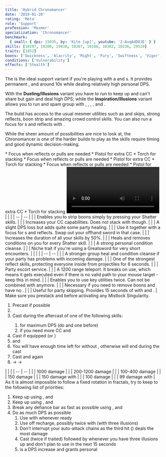 ```yaml
---
title: 'Hybrid Chronomancer'
date: '2019-01-20'
rating: 'Meta'
role: 'Support'
profession: 'Mesmer'
specialization: 'Chronomancer'
benchmark:
  { small: { dps: 15035, by: 'Kite [up]', youtube: '2-AuqAdDOJE' } }
skills: [10197, 10200, 29830, 10267, 10186, 10302, 10236, 29519]
traits: [1852]
boons: ['Quickness', 'Alacrity', 'Might', 'Fury', 'Swiftness', 'Vigor', 'Aegis']
conditions: ['Vulnerability']
effects: ['Stealth']
---
```


The <Specialization text="Hybrid Chronomancer" name="chronomancer"/> is the ideal support variant if you're playing with a <Specialization name="druid"/> and <Specialization name="weaver" text="Air Weaver"/>s. It provides permanent <Boon name="quickness"/>, <Boon name="alacrity"/> and around 10x <Boon name="might"/> while dealing relatively high personal DPS.

With the **Dueling/Illusions** variant you have to run <Skill id="10311"/> to keep up <Boon name="quickness"/> and can't share <Boon name="aegis"/> but gain <Boon name="vigor"/> and deal high DPS; while the **Inspiration/Illusions** variant allows you to run <Skill id="29519"/> and spam group <Boon name="aegis"/> with <Trait id="1852"/>, <Trait id="1980"/>, <Trait id="1890"/>, <Trait id="1869"/>, <Skill id="10236"/> and <Trait id="1866"/>.

The build has access to the usual mesmer utilities such as <Skill id="10197"/> and <Effect name="stealth"/> skips, strong reflects, boon strip and amazing crowd control skills. You can also run a focus for <Skill id="10363"/> <Control name="pull"/>s and reflects with <Trait id="751"/>.

While the sheer amount of possibilities are nice to look at, the Chronomancer is one of the harder builds to play as the skills require timing and good dynamic decision-making.

<Divider text="Equipment"/>

<Tabs outlined>
<Tab title="150 Agony Resistance">
<Grid>
<GridItem sm="4">
<Armor weight="Light" helmAffix="Diviner" helmRune="Eagle" shouldersAffix="Assassin" shouldersRune="Eagle" coatAffix="Diviner" coatRune="Eagle" glovesAffix="Diviner" glovesRune="Eagle" leggingsAffix="Diviner" leggingsRune="Eagle" bootsAffix="Diviner" bootsRune="Eagle"/>
</GridItem>

<GridItem sm="4">
<Weapons weapon1MainType="Sword" weapon1MainAffix="Diviner" weapon1MainSigil1="Concentration" weapon1OffType="Shield" weapon1OffAffix="Diviner" weapon1OffSigil="Impact" weapon2OffType="Sword" weapon2OffAffix="Diviner" weapon2OffSigil="Impact"/>

<Card title="Swap Weapons">
* Focus when reflects or pulls are needed
* Pistol for extra CC
* Torch for <Boon name="might"/> stacking
</Card>
</GridItem>

<GridItem sm="4">
<BackAndTrinkets backItemAffix="Diviner" accessory1Affix="Diviner" accessory2Affix="Diviner" amuletAffix="Diviner" ring1Affix="Diviner" ring2Affix="Diviner"/>

<Consumables food="Plate of Truffle Steak" utilityId="67530" infusion="Precise +9 Agony Infusion"/>
</GridItem>
</Grid>
</Tab>

<Tab title="217+ Agony Resistance">
<Grid>
<GridItem sm="4">
<Armor weight="Light" helmAffix="Diviner" helmRune="Eagle" shouldersAffix="Diviner" shouldersRune="Eagle" coatAffix="Diviner" coatRune="Eagle" glovesAffix="Diviner" glovesRune="Eagle" leggingsAffix="Diviner" leggingsRune="Eagle" bootsAffix="Diviner" bootsRune="Eagle"/>
</GridItem>

<GridItem sm="4">
<Weapons weapon1MainType="Sword" weapon1MainAffix="Diviner" weapon1MainSigil1="Force" weapon1OffType="Shield" weapon1OffAffix="Diviner" weapon1OffSigil="Impact" weapon2OffType="Sword" weapon2OffAffix="Diviner" weapon2OffSigil="Impact"/>

<Card title="Swap Weapons">
* Focus when reflects or pulls are needed
* Pistol for extra CC
* Torch for <Boon name="might"/> stacking
</Card>
</GridItem>

<GridItem sm="4">
<BackAndTrinkets backItemAffix="Diviner" accessory1Affix="Diviner" accessory2Affix="Diviner" amuletAffix="Diviner" ring1Affix="Diviner" ring2Affix="Diviner"/>

<Consumables food="Plate of Truffle Steak" utilityId="67530" infusion="Precise +9 Agony Infusion"/>
</GridItem>
</Grid>
</Tab>

<Tab title="301 Agony Resistance">
<Grid>
<GridItem sm="4">
<Armor weight="Light" helmAffix="Diviner" helmRune="Eagle" shouldersAffix="Assassin" shouldersRune="Eagle" coatAffix="Diviner" coatRune="Eagle" glovesAffix="Assassin" glovesRune="Eagle" leggingsAffix="Diviner" leggingsRune="Eagle" bootsAffix="Assassin" bootsRune="Eagle"/>
</GridItem>

<GridItem sm="4">
<Weapons weapon1MainType="Sword" weapon1MainAffix="Diviner" weapon1MainSigil1="Force" weapon1OffType="Shield" weapon1OffAffix="Diviner" weapon1OffSigil="Impact" weapon2OffType="Sword" weapon2OffAffix="Diviner" weapon2OffSigil="Impact"/>

<Card title="Swap Weapons">
* Focus when reflects or pulls are needed
* Pistol for extra CC
* Torch for <Boon name="might"/> stacking
</Card>
</GridItem>

<GridItem sm="4">
<BackAndTrinkets backItemAffix="Diviner" accessory1Affix="Diviner" accessory2Affix="Diviner" amuletAffix="Diviner" ring1Affix="Diviner" ring2Affix="Diviner"/>

<Consumables food="Plate of Truffle Steak" utilityId="67530" infusionId="49436"/>
</GridItem>
</Grid>
</Tab>
</Tabs>

<Divider text="Build"/>

<Grid>
<GridItem sm="7">
<Traits traits1Id="1" traits1="Dueling" traits1SelectedIds="701,708,692" traits2Id="24" traits2="Illusions" traits2SelectedIds="721,729,733" traits3Id="40" traits3="Chronomancer" traits3SelectedIds="1995,1978,1890"/>
</GridItem>

<GridItem sm="5">
<Skills healId="21750" utility1Id="30814" utility2Id="29856" utility3Id="10236" eliteId="10311"/>

<Video youtube="2-AuqAdDOJE" title="Inspi/Dueling by Kite [up] - 15k DPS"/>

This build variant has the highest personal DPS but needs <Skill id="10311"/> to keep up permanent <Boon name="quickness"/> and can't share <Boon name="aegis"/>.
</GridItem>

<GridItem sm="7">
<Traits title="Domination variant" traits1="Domination" traits1Selected="Empowered Illusions,, Mental Anguish" traits1SelectedIds="682,713,680"/>
</GridItem>

<GridItem sm="5">
The domination variant is recommended when you need more CC (take <Trait name="Confounding Suggestions"/>) and **required** when enemy boons are present (take <Trait name="Shattered Concentration"/>).
</GridItem>
</Grid>

<Divider text="Situational"/>

<Grid>
<GridItem>
<Card title="Situational Traits">
| | |
| -- | -- |
| <Trait name="Shattered Concentration" size="big" disableText/> | Enables you to strip boons simply by pressing your Shatter skills. |
| <Trait name="Confounding Suggestions" size="big" disableText/> | Increases your CC capabilities. Does not stack with <Item name="Paralyzation" type="Sigil"/> though. |
| <Trait id="1987" size="big" disableText/> | A slight DPS loss but adds quite some party healing. |
| <Trait id="751" size="big" disableText/> | Use it together with a focus for <Control name="pull"/>s and reflects. Swap out your offhand sword in that case. |
| <Trait id="674" size="big" disableText/> | Increases the duration of all your <Effect name="stealth"/> skills by 50%. |
| <Trait id="740" size="big" disableText/> | Heals and removes conditions on you for every Shatter skill. |
| <Trait id="744" size="big" disableText/> | A strong personal condition cleanse. |
| <Trait name="Imagined Burden" size="big" disableText/> | Niche trait if you're using a Greatsword for very short encounters. |
</Card>
</GridItem>

<GridItem>
<Card title="Situational Skills">
| | |
| -- | -- |
| <Skill id="30305" size="big" disableText/> | A stronger group heal and condition cleanse if your party has problems with incoming damage. |
| <Skill id="34326" size="big" disableText/> | One of the strongest reflect skills, protecting everyone inside from projectiles for 6 seconds. |
| <Skill id="10197" size="big" disableText/> | Party escort service. |
| <Skill id="10200" size="big" disableText/> | A 1200 range teleport. It breaks <Control name="stun"/> on use, which means it gets executed even if there is no valid path to your mouse target - keep this in mind. |
| <Skill id="29578" size="big" disableText/> | Enables you to use key utilities twice. Can not be combined with <Skill id="29830"/> anymore. |
| <Skill id="10267" size="big" disableText/> | Necessary if you need to remove boons and have no <Specialization name="spellbreaker"/>. |
| <Skill id="10245" size="big" disableText/> | Useful for party skipping. Provides 15 seconds of <Effect name="stealth"/> with <Trait id="674"/> and <Skill id="29830"/>. |
</Card>
</GridItem>
</Grid>

<Divider text="Details"/>

<Grid>
<GridItem sm="7">
<Card title="Written Opener">
Make sure you prestack <Boon name="Quickness"/> and <Boon name="Alacrity"/> before activating any Mistlock Singularity.

1. Precast <Skill id="30769"/> if possible
2. <Skill id="10173"/>
3. Cast <Skill id="29830"/> during the aftercast of one of the following skills:
   1. <Skill id="21750"/> for maximum DPS (do <Skill id="30643"/> and one <Skill id="10174"/> before)
   2. <Skill id="30643"/> if you need more CC and <Boon name="Alacrity"/>
4. Cast <Skill id="10311"/> if equipped (or <Skill id="29519"/>)
5. <Skill id="10236"/> and <Skill id="30814"/>
6. You will have enough time left for <Skill name="Well of Recall"/> without <Skill id="10311"/>, otherwise <Skill id="30747"/> will end during the cast
7. Cast <Skill id="10236"/> and <Skill id="30814"/> again
8. <Skill id="10174"/> -> <Skill id="21750"/> -> <Skill id="10174"/>
   </Card>

<Card title="CC skills">
| | |
| -- | -- |
| <Skill id="29519"/> | 1000 damage |
| <Skill id="30643"/> | 200-1200 damage |
| <Skill id="10287"/> | 100-400 damage |
| <Skill id="10363"/> | 150 damage |
| <Skill id="30814"/> | 150 damage with <Condition name="slow"/> |
| <Skill id="10358"/> | 100 damage |
| <Skill id="29856"/> | 99 damage with <Condition name="chilled"/> |
</Card>
</GridItem>

<GridItem sm="5">
<Card title="Skill priority">
As it is almost impossible to follow a fixed rotation in fractals, try to keep to the following list of priorities:

1. Keep up <Boon name="quickness"/> using <Skill id="10311"/>, <Skill id="30814"/> and <Skill id="10236"/>
2. Keep up <Boon name="alacrity"/> using <Skill id="30643"/>, <Skill id="29856"/> and <Skill id="10236"/>
3. Break any defiance bar as fast as possible using <Skill id="30643"/>, <Skill id="10287"/> and <Skill id="29519"/>
4. Do as much DPS as possible
   1. Use <Skill id="10174"/> with <Skill id="21750"/> whenever ready
   2. Use <Skill id="10334"/> off recharge, possibly twice with <Skill id="29830"/> (with three illusions)
   3. Don't interrupt your auto-attack chains as the third hit (<Skill id="10172"/>) deals the most damage
   4. Cast <Skill id="49068"/> (twice if traited) followed by <Skill id="10190"/> whenever you have three illusions up and don't plan to use <Skill id="29830"/> in the next 15 seconds
   5. <Skill id="30769"/> is a DPS increase and grants personal <Boon name="protection"/>

</Card>
</GridItem>
</Grid>
